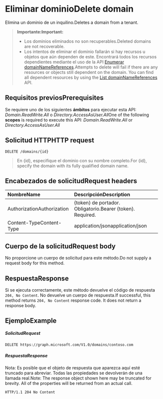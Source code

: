 # <a name="delete-domain"></a><span data-ttu-id="dce22-101">Eliminar dominio</span><span class="sxs-lookup"><span data-stu-id="dce22-101">Delete domain</span></span>

<span data-ttu-id="dce22-102">Elimina un dominio de un inquilino.</span><span class="sxs-lookup"><span data-stu-id="dce22-102">Deletes a domain from a tenant.</span></span>

> <span data-ttu-id="dce22-103">**Importante:**</span><span class="sxs-lookup"><span data-stu-id="dce22-103">**Important:**</span></span>
> - <span data-ttu-id="dce22-104">Los dominios eliminados no son recuperables.</span><span class="sxs-lookup"><span data-stu-id="dce22-104">Deleted domains are not recoverable.</span></span><br />
> - <span data-ttu-id="dce22-p101">Los intentos de eliminar el dominio fallarán si hay recursos u objetos que aún dependen de este. Encontrará todos los recursos dependientes mediante el uso de la API [Enumerar domainNameReferences](domain_list_domainnamereferences.md).</span><span class="sxs-lookup"><span data-stu-id="dce22-p101">Attempts to delete will fail if there are any resources or objects still dependent on the domain. You can find all dependent resources by using the [List domainNameReferences](domain_list_domainnamereferences.md) API.</span></span>

## <a name="prerequisites"></a><span data-ttu-id="dce22-107">Requisitos previos</span><span class="sxs-lookup"><span data-stu-id="dce22-107">Prerequisites</span></span>

<span data-ttu-id="dce22-108">Se requiere uno de los siguientes **ámbitos** para ejecutar esta API: *Domain.ReadWrite.All* o *Directory.AccessAsUser.All*</span><span class="sxs-lookup"><span data-stu-id="dce22-108">One of the following **scopes** is required to execute this API: *Domain.ReadWrite.All* or *Directory.AccessAsUser.All*</span></span>

## <a name="http-request"></a><span data-ttu-id="dce22-109">Solicitud HTTP</span><span class="sxs-lookup"><span data-stu-id="dce22-109">HTTP request</span></span>
<!-- { "blockType": "ignored" } -->
```http
DELETE /domains/{id}
```

> <span data-ttu-id="dce22-110">En {id}, especifique el dominio con su nombre completo.</span><span class="sxs-lookup"><span data-stu-id="dce22-110">For {id}, specify the domain with its fully qualified domain name.</span></span>

## <a name="request-headers"></a><span data-ttu-id="dce22-111">Encabezados de solicitud</span><span class="sxs-lookup"><span data-stu-id="dce22-111">Request headers</span></span>

| <span data-ttu-id="dce22-112">Nombre</span><span class="sxs-lookup"><span data-stu-id="dce22-112">Name</span></span>       | <span data-ttu-id="dce22-113">Descripción</span><span class="sxs-lookup"><span data-stu-id="dce22-113">Description</span></span>|
|:---------------|:----------|
| <span data-ttu-id="dce22-114">Authorization</span><span class="sxs-lookup"><span data-stu-id="dce22-114">Authorization</span></span>  | <span data-ttu-id="dce22-p102">{token} de portador. Obligatorio.</span><span class="sxs-lookup"><span data-stu-id="dce22-p102">Bearer {token}. Required.</span></span> |
| <span data-ttu-id="dce22-117">Content-Type</span><span class="sxs-lookup"><span data-stu-id="dce22-117">Content-Type</span></span>  | <span data-ttu-id="dce22-118">application/json</span><span class="sxs-lookup"><span data-stu-id="dce22-118">application/json</span></span> |

## <a name="request-body"></a><span data-ttu-id="dce22-119">Cuerpo de la solicitud</span><span class="sxs-lookup"><span data-stu-id="dce22-119">Request body</span></span>

<span data-ttu-id="dce22-120">No proporcione un cuerpo de solicitud para este método.</span><span class="sxs-lookup"><span data-stu-id="dce22-120">Do not supply a request body for this method.</span></span>

## <a name="response"></a><span data-ttu-id="dce22-121">Respuesta</span><span class="sxs-lookup"><span data-stu-id="dce22-121">Response</span></span>

<span data-ttu-id="dce22-p103">Si se ejecuta correctamente, este método devuelve el código de respuesta `204, No Content`. No devuelve un cuerpo de respuesta.</span><span class="sxs-lookup"><span data-stu-id="dce22-p103">If successful, this method returns `204, No Content` response code. It does not return a response body.</span></span>

## <a name="example"></a><span data-ttu-id="dce22-124">Ejemplo</span><span class="sxs-lookup"><span data-stu-id="dce22-124">Example</span></span>
##### <a name="request"></a><span data-ttu-id="dce22-125">Solicitud</span><span class="sxs-lookup"><span data-stu-id="dce22-125">Request</span></span>

<!-- {
  "blockType": "request",
  "name": "delete_domain"
}-->
```http
DELETE https://graph.microsoft.com/V1.0/domains/contoso.com
```

##### <a name="response"></a><span data-ttu-id="dce22-126">Respuesta</span><span class="sxs-lookup"><span data-stu-id="dce22-126">Response</span></span>

<span data-ttu-id="dce22-p104">Nota: Es posible que el objeto de respuesta que aparezca aquí esté truncado para abreviar. Todas las propiedades se devolverán de una llamada real.</span><span class="sxs-lookup"><span data-stu-id="dce22-p104">Note: The response object shown here may be truncated for brevity. All of the properties will be returned from an actual call.</span></span>
<!-- {
  "blockType": "response",
  "truncated": true
} -->
```http
HTTP/1.1 204 No Content
```

<!-- uuid: 8fcb5dbc-d5aa-4681-8e31-b001d5168d79
2015-10-25 14:57:30 UTC -->
<!-- {
  "type": "#page.annotation",
  "description": "Delete domain",
  "keywords": "",
  "section": "documentation",
  "tocPath": ""
}-->